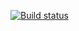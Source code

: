 [![Build status](https://ci.appveyor.com/api/projects/status/7f0f1116dxo71we6?svg=true)](https://ci.appveyor.com/project/nugmanov87/ajs-homeworks-unit-test-1)
